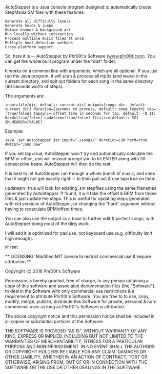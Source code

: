 AutoStepper is a Java console program designed to automatically create StepMania SM files with these features:

    Generate all difficulty levels
    Generate holds & jumps
    Obtain banner & background art
    Run locally without interaction
    Process multiple music files at once
    Multiple beat detection methods
    Cross-platform support

So, here it is -- AutoStepper by Phr00t's Software (www.phr00t.com). You can get the whole built program under the "dist" folder.

It works on a common line with arguments, which are all optional. If you just run the Java program, it will scan & process all mp3s (and wavs) in the current directory, and spit out folders for each song in the same directory (90 seconds worth of steps).

The arguments are:

    input=file/dir, default: current dir] output=[songs dir, default: current dir] duration=[seconds to process, default: song length] tap=[true/false] tapsync=[offset time in seconds for tap, default: -0.11] hard=[true/false] updatesm=[true/false] fftsize=[default: 52] SM_HEADER=[VALUE]
    
Example:

    java -jar AutoStepper.jar input="./songs/" duration=130 hard=true ARTIST="John Doe"

If you set tap=true, AutoStepper won't try and automatically calculate the BPM or offset, and will instead prompt you to hit ENTER along with 30 consecutive beats. AutoStepper will then do the rest.

It is best to let AutoStepper run through a whole bunch of music, and ones that it might not get exactly right -- to then pull out & use tap=true on them.

updatesm=true will look for existing .sm stepfiles using the same filenames generated by AutoStepper. If found, it will take the offset & BPM from those files & just update the steps. This is useful for updating steps generated with old versions of AutoStepper, or changing the "hard" argument without having to recaculate BPM/offset times.

You can also use the output as a base to further edit & perfect songs, with AutoStepper doing most of the dirty work.

I will add it is optimized for pad use, not keyboard use (e.g. difficulty isn't high enough).

    Phr00t

** LICENSING: Modified MIT license to restrict commercial use & require attribution **

Copyright (c) 2018 Phr00t's Software

Permission is hereby granted, free of charge, to any person obtaining a copy
of this software and associated documentation files (the "Software"), to deal
in the Software with only commercial use restrictions & a requirement to
attribute Phr00t's Software. You are free to to use, copy, modify, merge, publish,
distribute this Software for private, personal & non-commercial uses as long
as Phr00t's Software is attributed.

The above copyright notice and this permission notice shall be included in all
copies or substantial portions of the Software.

THE SOFTWARE IS PROVIDED "AS IS", WITHOUT WARRANTY OF ANY KIND, EXPRESS OR
IMPLIED, INCLUDING BUT NOT LIMITED TO THE WARRANTIES OF MERCHANTABILITY,
FITNESS FOR A PARTICULAR PURPOSE AND NONINFRINGEMENT. IN NO EVENT SHALL THE
AUTHORS OR COPYRIGHT HOLDERS BE LIABLE FOR ANY CLAIM, DAMAGES OR OTHER
LIABILITY, WHETHER IN AN ACTION OF CONTRACT, TORT OR OTHERWISE, ARISING FROM,
OUT OF OR IN CONNECTION WITH THE SOFTWARE OR THE USE OR OTHER DEALINGS IN THE
SOFTWARE.
